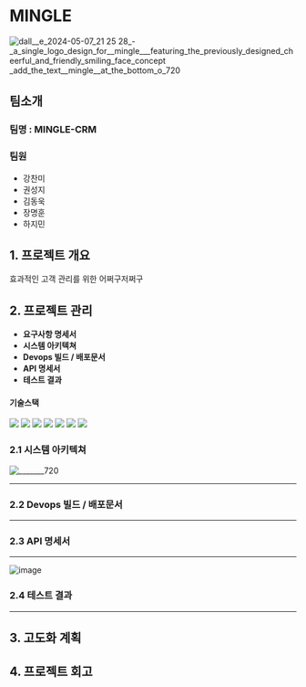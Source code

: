# MINGLE #

![dall__e_2024-05-07_21 25 28_-_a_single_logo_design_for__mingle___featuring_the_previously_designed_cheerful_and_friendly_smiling_face_concept _add_the_text__mingle__at_the_bottom_o_720](https://github.com/kinggodgeneralteam2/TEAM2-MINGLE-CRM/assets/155680893/d2c27cc2-d62e-4459-9e66-c46426da8fac)


## 팀소개 ##

### 팀명 : MINGLE-CRM ###

### 팀원 ###
- 강찬미
- 권성지
- 김동욱
- 장명훈
- 하지민

## 1. 프로젝트 개요 ##
효과적인 고객 관리를 위한 어쩌구저쩌구

## 2. 프로젝트 관리 ##
- **요구사항 명세서**
- **시스템 아키텍쳐**
- **Devops 빌드 / 배포문서**
- **API 명세서**
- **테스트 결과**

#### 기술스택 ####
<img src="https://img.shields.io/badge/vue.js-4FC08D?style=for-the-badge&logo=vue.js&logoColor=white">  <img src="https://img.shields.io/badge/javascript-F7DF1E?style=for-the-badge&logo=javascript&logoColor=black">
  <img src="https://img.shields.io/badge/spring-6DB33F?style=for-the-badge&logo=spring&logoColor=white">  <img src="https://img.shields.io/badge/springboot-6DB33F?style=for-the-badge&logo=springboot&logoColor=white">  <img src="https://img.shields.io/badge/Docker-2496ED?style=for-the-badge&logo=Docker&logoColor=white"/>  <img src="https://img.shields.io/badge/GitHub Actions-181717?style=for-the-badge&logo=GitHub&logoColor=white"/>  <img src="https://img.shields.io/badge/Redis-DC382D?style=for-the-badge&logo=Redis&logoColor=white"/>

### 2.1 시스템 아키텍쳐 ###
![_______720](https://github.com/kinggodgeneralteam2/TEAM2-MINGLE-CRM/assets/155680893/07fdd7a8-7e07-4f23-b999-9b61bf48e0b1)

***


### 2.2 Devops 빌드 / 배포문서 ###

***

### 2.3 API 명세서 ###

***
![image](https://github.com/kinggodgeneralteam2/TEAM2-MINGLE-CRM/assets/155680893/03d90d75-7089-413d-a3ba-5fe6c0f87fa4)

### 2.4 테스트 결과 ###

***

## 3. 고도화 계획 ##



## 4. 프로젝트 회고 ##
